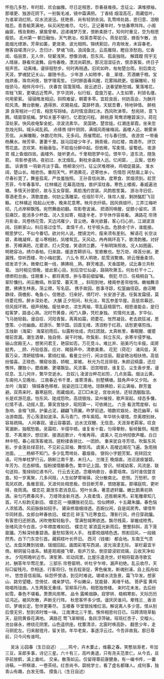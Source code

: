 <!-- { "loadSidebar": true } -->
怀抱几多愁，年时趁、欢会幽雅。尽日足相思，奈春昼难夜。念征尘、满堆襟袖，那堪更、独游花阴下。一别鬓毛减，镜中霜满把。 
丁香结
烟湿高花，雨藏低叶，为谁翠消红陨。叹水流波迅。抚艳景、尚有轻阴余润。乳莺啼处路，思归意、泪眼暗忍。青青榆荚满地，纵买闲愁难尽。 
勾引。正记著年时，乍怯春寒阵阵。小阁幽窗，残妆剩粉，黛眉曾晕。迢递魂梦万里，恨断柔肠寸。知何时重见，空为相思瘦损。 
氐州第一
朝日融怡，天气艳冶，校英杏萼犹小。燕垒初营，蜂衙乍散，池面烟光缥渺。芳草如薰，更潋滟、波光相照。锦绣萦回，丹青映发，未容春老。 
倦客自嗟清兴少。念归计、梦魂飞绕。浪阔鱼沈，云高雁阻，瞪目添愁抱。忆香闺、临丽景，无人伴、轻颦浅笑。想像消魂，怨东风、孤衾独晓。 
解蹀躞
院宇无人晴昼，静看帘波舞。自怜春晚，漂流尚羁旅。那况泪湿征衣，恨添客鬓，终日子规声苦。 
动离绪。谩徘徊愁步。何时再相遇。旧欢如昨，匆匆楚台雨。别后南北天涯，梦魂犹记关山，屡随书去。 
少年游
人如秾李，香＿翠缕，芳酒嫩于橙。宝烛烘香，珠帘闲夜，银字理鸾笙。 
归时醉面春风醒，花雾隔疏更。低辗雕轮，轻栊骄马，相伴月中行。 
庆春宫
宿霭笼晴。层云遮日，送春望断愁城。篱落堆花，帘栊飞絮，更堪远近莺声。岁华流转，似行蚁、盘旋万星。人生如寄，利锁名缰，何用萦萦。 
骎骎皓发相迎。斜照难留，朝雾多零。宜趁良辰，何妨高会，为酬月皎风清。舞台歌榭，遇得旅、欢期易成。莫辞杯酒，天赋吾曹，特地钟情。 
醉桃源
良宵相对一灯青。相思写砑绫。去时情泪滴红冰。西风吹涕零。 
愁宛转，意飞腾。晴窗穿纸蝇。梦知关塞不堪行。忆君犹问程。 
醉桃源
鸳鸯浓睡碧溪沙。荷花深处家。快风收电掣金蛇。凉波流素华。 
吴国艳，楚宫娃。红潮连翠霞。坐来忽忽烛光斜。城头闻乱鸦。 
点绛唇
绿叶阴阴，满城风雨催梅润。画楼人近。朝雾来芳信。 
从解雕鞍，休数花吹阵。无多闷。燕催莺趁。付与春归恨。 
夜游宫
一带垂杨蘸水。映芳草、萋萋千里。跋马回堤少年子。拥青蛾，向红楼，南酒市。 
拼饮莺花底。恣欢笑、粉融香坠。不趁临分醉中起。但依稀，写柔情，留蜀纸。 
夜游宫
城上昏烟四敛。画楼外、陡听更点。千里相思梦中见。恨年华，逐东流，随急箭。 
帘影参差转。夜初过、水沈烟乱。剩枕余衾故人远。忆闲窗，＿云鬓，低粉面。 
诉衷情
一钩新月淡于霜。杨柳渐分行。征尘厌堆襟袂，鸡唱促晨装。 
淮水阔，楚山长。暗悲伤。重阳天气，杯酒黄花，还寄他乡。 
伤情怨
闲愁眉上翠小。尽春衫宽了。舞鉴孤鸾，严妆羞独照。 
王孙音信尚渺。度寒食、禁烟须到。趁赏芳菲，今年春事早。 
红林檎近
花幕高烧烛，兽炉深炷香。寒色上楼阁，春威遍池塘。多情天孙罢织，故与玉女穿窗。素脸浅约宫装。风韵胜笙簧。 
游冶寻旧侣，尊酒老吾乡。清歌度曲，何妨尘落雕梁。任瑶阶平尺，珠帘人报，剩拼酩酊飞羽觞。 
红林檎近
晓起山光惨，晚来花意寒。映月衣纤缟，因风佩琅玕。三弄江梅听彻，几点岸柳飘残。宛然舞曲初翻。帘影卷波澜。 
把酒同唤醒，促膝小留欢。清狂痛饮，能消多少杯盘。况人生如寄，相逢半老，岁华休作容易看。 
满路花
帘筛月影金，风卷杨花雪。天边鸿雁少，音尘绝。春光欲暮，客心归心折。江湖波浪阔。目断家山，料应易过佳节。 
柔情千点，杜宇枝头血。危肠余寸许，谁能接。眠思梦忆，不似今番切。欲对何人说。搅镜沈吟，瘦来须有差别。 
解语花
长空淡碧，素魄凝辉，星斗寒相射。凤楼鸳瓦。天风动，冉冉珮环高下。歌清韵雅。对好景、芳樽满把。花雾浓，灯火荧煌，笑语烘兰麝。 
千斛明珠照夜。况人如图画，明艳容冶。绣巾香帕。归来路，缓逐杏鞯骄马。笙歌散也。愁万炬、绛莲分谢。更漏残，惊听西楼，吹小梅初罢。 
六么令
照人明艳，肌雪消繁燠。娇云慢垂柔领，绀发浓于沐。微晕红潮一线，拂拂桃＿熟。群芳难逐。天香国艳，试比春兰共秋菊。 
当时相见恨晚，彼此萦心目。别后空忆仙姿，路隔吹箫玉。何处栏干十二，缥缈阳台曲。佳期重卜。都将离恨，拚与尊前细留嘱。 
倒犯
尽日、任梧桐自飞，翠阶慵扫。闲云散缟。秋容莹、暮天清＿。斜阳到地，楼阁参差帘栊悄。嫩袖舞凉腮，拂拂生林表。荡尘襟，写名窈。 
携手故园，胜事寻踪，松篁幽径窈。曲沼瞰静绿，荫檐影、龟鱼小。信倦迹、归来好。倩叮咛、长安游子道。任鬓发霜侵，莫待菱花照。醉乡深处老。 
大酺
正夕阳间，秋光淡，鸳瓦参差华屋。高低帘幕迥，但风摇环珮，细声频触。瘦怯单衣，凉生两袖，零乱庭梧窗竹。相思谁能会，是归程客梦，路谙心熟。况时节黄昏，闲门人静，凭栏身独。 
欢情何太速。岁华似、飞马驰轻毂。谩自叹、河阳青鬓，苒苒如霜，把菱花、怅然凝目。老去疏狂减，思堕策、小坊幽曲。趁游乐、繁华国。回首无绪，清泪粉于红菽。话愁更堪剪烛。 
玉烛新（海棠）
海棠初雨后。似露粉妆成，肉红团就。太真帐里，春眠醒、缓蹙楼前宫漏。潮生酒晕，独自倚、阑干时候。吹鬓影、斜立东风，余寒半侵罗袖。 
骊山宫殿无人，想笑问君王，艳容如否。万花竞斗。难比并、丽美巧匀丰瘦。闺房挺秀。＿顾、丹铅低首。应对、羯鼓声中，清歌美奏。 
花犯（荷花）
渚风低，芙蓉万朵，清妍赋情味。雾绡红缀。看曼立分行，闲淡佳丽。靓姿艳冶相扶倚。高低纷愠喜。正晓色、懒窥妆面，娇眠＿翠被。 
秋光为花且徘徊，朱颜迎缟露，还应憔悴。腰肢小，腮痕嫩、更堪飘坠。风流事、旧宫暗锁，谁复见、尘生香步里。谩叹息、玉儿何许，繁华空逝水。 
丑奴儿
凌波台畔花如剪，几点吴霜。烟淡云黄。东阁何人见晚妆。 
江南春近书千里，谁寄清香。别墅横塘。鼓角声中又夕阳。 
水龙吟（海棠）
锦城春色移根，丽姿迥压江南地。琼酥拂脸，彩云满袖，群芳羞避。双燕来时，暮寒庭院，雨藏烟闭。正□□未足，宫妆尚怯，还轻洒胭脂泪。 
长是欢游花底。怕东风、陡成怨吹。高烧银烛，梁州催按，歌声渐起。绿态多慵，红情不语，动摇人意。算吴宫独步，昭阳第一，可依稀比。 
六丑
看流莺度柳，似急响、金梭飞掷。护巢占泥，翩翩飞燕翼。昨梦前迹。暗数欢娱处，艳花幽草，纵冶游南国。芳心荡漾如波泽。系马青门，停车紫陌。年华转头堪惜。奈离襟别袂，容易疏隔。 
人间春寂。谩云容暮碧。远水沈双鲤、无信息。天涯渐老羁客。叹良宵漏断，独眠愁极。吴霜皎、半侵华帻。谁复省十载，匀得晕粉，髻倾鬟侧。相思意、不离潮汐。想旧家、接酒巡歌计，今难再得。 
虞美人
花台响彻歌声暖。白日林中短。春心摇荡客魂消。搓粉揉香排比、一团娇。 
重来犹自寻芳径。吹鬓东风影。步金莲处绿苔封。不见彩云双袖、舞惊鸿。 
虞美人
高楼远阁花飞遍。急雨捎池面。＿＿杨柳不知门。多少乱莺啼处、暮烟昏。 
银钩小字题芳絮。宛转回文语。可怜单枕梦行云。肠断江南千里、未归人。 
兰陵王
晚烟直。池沼波痕皱碧。年芳为、花态柳情。挼粉揉情酿春色。繁华记上国。曾识。倾城幼客，风流是、联句送钩，笺绿绡红递书尺。 
行云去无迹。念暖响歌台，香雾瑶席。当时谁信盟言食。知一岁离聚，几多间阻，人生如梦寄堠驿。况分散南北。 
悲恻。万愁积。奈鸾凤欢疏，鱼雁音寂。天涯何处相思极。但目断芳草，恨随塞笛。那堪庭院，更听得，夜雨滴。 
蝶恋花
漏泄东君消息后。短叶长条，著意遮轩牖。嫩比鹅黄初熟酒。染匀巧费春风手。 
万缕筛金新月透。入夜柔情，还胜朝来秀。彩笔雕章知几首。可人标韵无新旧。 
蝶恋花
一搦腰肢初见后。恰似娉婷，十五藏朱牖。春色恼人浓抵酒。风前脉脉如招手。 
黛染修眉蛾绿透。态婉仪闲，自是闺房秀。堪惜年华同转首。女郎台畔春依旧。 
蝶恋花
碎玉飞花寒食后。薄影行风，终日穿疏牖。有客思归还把酒。闲吹倦絮轻黏手。 
雪满愁城寒欲透。飘尽残英，翠幄成秾秀。张绪风流今白首。少年襟度难如旧。 
蝶恋花
翠浪蓝光新雨后。整整斜斜，高下笼窗牖。万斛深倾重碧酒。量愁知落何人手。 
栊雾梳烟晴色透。照影回风，一段嫣然秀。白下门东空引首。藏鸦枝叶长怀旧。 
西河（钱塘）
都会地。东南王气须记。龙盘凤舞到钱塘，瑞烟回起。画图彩笔写西湖，波光溶漾无际。 
翠栏最宜半倚。柳阴骏马谁系。鳞差观阁接飞翚，衙庐万垒。倒空碧浸软琉璃，云收天净如水。 
夕阳照晚听近市。沸笙箫、欢动闾里。比屋乐逢尧世。好相将载酒寻歌玄对。酬答年华莺花里。 
三部乐
帘卷窗明，听杜宇乍啼，漏声初绝。乱云收尽，天际□留残月。奈相送、行客将归，怅去程渐促，霁色催发。断魂别浦，自上孤舟如叶。 
悠悠音信易隔。纵怨怀恨语，到见时难说。堪嗟水流急景，霜飞华发。想家山、路穷望睫。空倚仗、魂亲梦切。不似嫩朵，犹能替、离绪千结。 
菩萨蛮
黄鸡晓唱玲珑曲。人生两鬓无重绿。官柳系行舟。相思独倚楼。 
来时花未发。去后纷如雪。春色不堪看。萧萧风雨寒。 
品令
露晞烟静。寂寥转、梧桐寒影。天际历历征鸿近。被风吹散，声断无行阵。 
秋思客怀多少恨。谩厌厌谁问。晕残兰＿香消印。梦魂长定。愁伴更筹尽。 
玉楼春
华堂银烛堆红泪。解说离人多少意。恨从别后恨无穷，愁到浓时惟一味。 
江南渭北三千里。憔悴相思何日已。马蹄清晓草黏天，庭院黄昏花满地。 
满路花
莺飞翠柳摇，鱼跃浮萍破。班班红杏子，交榴火。池台昼永，缭绕花阴里。山色遥供座。枕簟清凉，北窗时唤高卧。 
翻思少年，走马铜驼左。归来敲镫月，留关锁。年华老矣，事逐浮云过。今吾非故我。那日尊前，只今问有谁呵。 

　
吴泳
沁园春（生日自述）
＿＿鸣兮，卉木萋止，维暮之春。笑憨翁渐老，年加三豆，呆郎多事，诗记三星。六十有三，高吟勇退，只有尧夫范景仁。从今去，且亭前放鹤，溪上垂纶。 
交亲。散落如云。仅留得尊前康健身。有一编书传，一囊诗稿，一枰棋谱，一卷茶经。红杏尚书，碧桃学士，看了虚名都赚人。成何事，独青山有趣，白发无情。 
摸鱼儿（生日自述）
